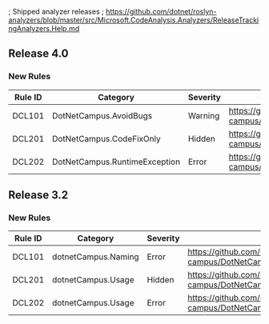 ﻿; Shipped analyzer releases
; https://github.com/dotnet/roslyn-analyzers/blob/master/src/Microsoft.CodeAnalysis.Analyzers/ReleaseTrackingAnalyzers.Help.md

## Release 4.0

### New Rules
Rule ID | Category | Severity | Notes
--------|----------|----------|-------
DCL101 | DotNetCampus.AvoidBugs | Warning | <https://github.com/dotnet-campus/DotNetCampus.CommandLine/blob/master/docs/analyzers/DCL101.md>
DCL201 | DotNetCampus.CodeFixOnly | Hidden | <https://github.com/dotnet-campus/DotNetCampus.CommandLine/blob/master/docs/analyzers/DCL201.md>
DCL202 | DotNetCampus.RuntimeException | Error | <https://github.com/dotnet-campus/DotNetCampus.CommandLine/blob/master/docs/analyzers/DCL202.md>

## Release 3.2

### New Rules
Rule ID | Category | Severity | Notes
--------|----------|----------|-------
DCL101 | dotnetCampus.Naming | Error | <https://github.com/dotnet-campus/DotNetCampus.CommandLine/blob/master/docs/analyzers/DCL101.md>
DCL201 | dotnetCampus.Usage | Hidden | <https://github.com/dotnet-campus/DotNetCampus.CommandLine/blob/master/docs/analyzers/DCL201.md>
DCL202 | dotnetCampus.Usage | Error | <https://github.com/dotnet-campus/DotNetCampus.CommandLine/blob/master/docs/analyzers/DCL202.md>
